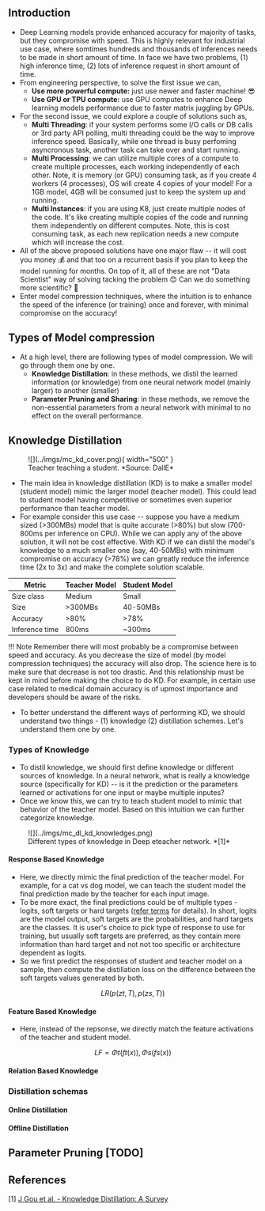## Introduction

- Deep Learning models provide enhanced accuracy for majority of tasks, but they compromise with speed. This is highly relevant for industrial use case, where somtimes hundreds and thousands of inferences needs to be made in short amount of time. In face we have two problems, (1) high inference time, (2) lots of inference request in short amount of time. 
- From engineering perspective, to solve the first issue we can,
  - **Use more powerful compute:** just use newer and faster machine! 😎 
  - **Use GPU or TPU compute:** use GPU computes to enhance Deep learning models performance due to faster matrix juggling by GPUs.
- For the second issue, we could explore a couple of solutions such as,
  - **Multi Threading**: if your system performs some I/O calls or DB calls or 3rd party API polling, multi threading could be the way to improve inference speed. Basically, while one thread is busy perfoming asyncronous task, another task can take over and start running. 
  - **Multi Processing**: we can utilize multiple cores of a compute to create multiple processes, each working independently of each other. Note, it is memory (or GPU) consuming task, as if you create 4 workers (4 processes), OS will create 4 copies of your model! For a 1GB model, 4GB will be consumed just to keep the system up and running.
  - **Multi Instances**: if you are using K8, just create multiple nodes of the code. It's like creating multiple copies of the code and running them independently on different computes. Note, this is cost consuming task, as each new replication needs a new compute which will increase the cost.
- All of the above proposed solutions have one major flaw -- it will cost you money 💰 and that too on a recurrent basis if you plan to keep the model running for months. On top of it, all of these are not "Data Scientist" way of solving tacking the problem 😊 Can we do something more scientific? 🤔 
- Enter model compression techniques, where the intuition is to enhance the speed of the inference (or training) once and forever, with minimal compromise on the accuracy!

## Types of Model compression

- At a high level, there are following types of model compression. We will go through them one by one.
  - **Knowledge Distillation**: in these methods, we distil the learned information (or knowledge) from one neural network model (mainly larger) to another (smaller)
  - **Parameter Pruning and Sharing**: in these methods, we remove the non-essential parameters from a neural network with minimal to no effect on the overall performance. 

## Knowledge Distillation

<figure markdown> 
    ![](../imgs/mc_kd_cover.png){ width="500" }
    <figcaption>Teacher teaching a student. *Source: DallE*</figcaption>
</figure>

- The main idea in knowledge distillation (KD) is to make a smaller model (student model) mimic the larger model (teacher model). This could lead to student model having competitive or sometimes even superior performance than teacher model.
- For example consider this use case -- suppose you have a medium sized (>300MBs) model that is quite accurate (>80%) but slow (700-800ms per inference on CPU). While we can apply any of the above solution, it will not be cost effective. With KD if we can distil the model's knowledge to a much smaller one (say, 40-50MBs) with minimum compromise on accuracy (>78%) we can greatly reduce the inference time (2x to 3x) and make the complete solution scalable. 

| Metric | Teacher Model | Student Model |
| ------ | ------ | ----- |
| Size class | Medium | Small |
| Size | >300MBs | 40-50MBs |
| Accuracy | >80% | >78% |
| Inference time | 800ms | ~300ms |


!!! Note
    Remember there will most probably be a compromise between speed and accuracy. As you decrease the size of model (by model compression techniques) the accuracy will also drop. The science here is to make sure that decrease is not too drastic. And this relationship must be kept in mind before making the choice to do KD. For example, in certain use case related to medical domain accuracy is of upmost importance and developers should be aware of the risks.

- To better understand the different ways of performing KD, we should understand two things - (1) knowledge (2) distillation schemes. Let's understand them one by one.

### Types of Knowledge

- To distil knowledge, we should first define knowledge or different sources of knowledge. In a neural network, what is really a knowledge source (specifically for KD) -- is it the prediction or the parameters learned or activations for one input or maybe multiple inputes?
- Once we know this, we can try to teach student model to mimic that behavior of the teacher model. Based on this intuition we can further categorize knowledge.

<figure markdown> 
    ![](../imgs/mc_dl_kd_knowledges.png)
    <figcaption>Different types of knowledge in Deep eteacher network. *[1]*</figcaption>
</figure>

#### Response Based Knowledge

- Here, we directly mimic the final prediction of the teacher model. For example, for a cat vs dog model, we can teach the student model the final prediction made by the teacher for each input image.
- To be more exact, the final predictions could be of multiple types - logits, soft targets or hard targets ([refer terms](deep_learning_terms.md#logits-soft-and-hard-targets) for details). In short, logits are the model output, soft targets are the probabilities, and hard targets are the classes. It is user's choice to pick type of response to use for training, but usually soft targets are preferred, as they contain more information than hard target and not not too specific or architecture dependent as logits. 
- So we first predict the responses of student and teacher model on a sample, then compute the distillation loss on the difference between the soft targets values generated by both.

$$LR(p(zt,T),p(zs,T))$$

#### Feature Based Knowledge

- Here, instead of the repsonse, we directly match the feature activations of the teacher and student model.

$$LF=Φt(ft(x)),Φs(fs(x))$$

#### Relation Based Knowledge



### Distillation schemas

#### Online Distillation
#### Offline Distillation

## Parameter Pruning [TODO]

## References

[1] [J Gou et al. - Knowledge Distillation: A Survey](https://arxiv.org/abs/2006.05525)